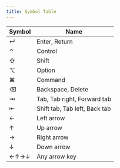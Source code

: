 ```yaml
---
title: Symbol Table
---
```


| Symbol | Name                          |
| ------ | ----------------------------- |
| ↵      | Enter, Return                 |
| ⌃      | Control                       |
| ⇧      | Shift                         |
| ⌥      | Option                        |
| ⌘      | Command                       |
| ⌫      | Backspace, Delete             |
| ⇥      | Tab, Tab right, Forward tab   |
| ⇤      | Shift tab, Tab left, Back tab |
| ←      | Left arrow                    |
| ↑      | Up arrow                      |
| →      | Right arrow                   |
| ↓      | Down arrow                    |
| ←↑→↓   | Any arrow key                 |
